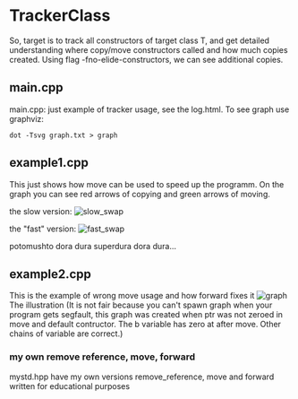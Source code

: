 # TrackerClass
So, target is to track all constructors of target class T, and get detailed understanding where copy/move constructors called and how much copies created.
Using flag -fno-elide-constructors, we can see additional copies.

## main.cpp
main.cpp: just example of tracker usage, see the log.html. To see graph use graphviz:
```
dot -Tsvg graph.txt > graph
```

## example1.cpp
This just shows how move can be used to speed up the programm. On the graph you can see red arrows of copying and green arrows of moving.

the slow version:
![slow_swap](https://user-images.githubusercontent.com/34096563/157378743-78fd316d-2243-4d7d-9b53-a086d1b46de9.svg)

the "fast" version:
![fast_swap](https://user-images.githubusercontent.com/34096563/157378883-8a33cbd3-9935-4e49-8a52-4a4d8ab0f50a.svg)

potomushto dora dura superdura dora dura...

## example2.cpp
This is the example of wrong move usage and how forward fixes it
![graph](https://user-images.githubusercontent.com/34096563/157386767-9a5142eb-b3ce-4732-a679-906bca2dd02b.svg)
The illustration (It is not fair because you can't spawn graph when your program gets segfault, this graph was created when ptr was not zeroed in move and default contructor. The b variable has zero at after move. Other chains of variable are correct.)

### my own remove reference, move, forward
mystd.hpp have my own versions remove_reference, move and forward written for educational purposes
